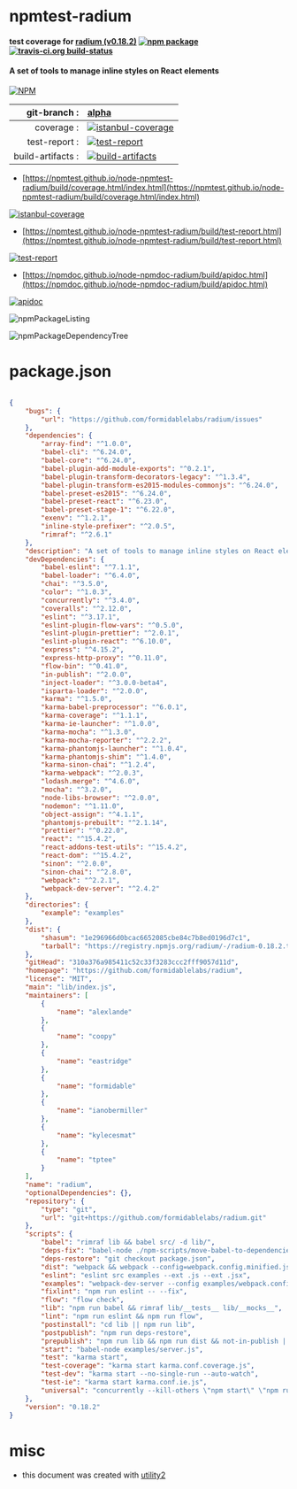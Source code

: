 # npmtest-radium

#### test coverage for  [radium (v0.18.2)](https://github.com/formidablelabs/radium)  [![npm package](https://img.shields.io/npm/v/npmtest-radium.svg?style=flat-square)](https://www.npmjs.org/package/npmtest-radium) [![travis-ci.org build-status](https://api.travis-ci.org/npmtest/node-npmtest-radium.svg)](https://travis-ci.org/npmtest/node-npmtest-radium)

#### A set of tools to manage inline styles on React elements

[![NPM](https://nodei.co/npm/radium.png?downloads=true&downloadRank=true&stars=true)](https://www.npmjs.com/package/radium)

| git-branch : | [alpha](https://github.com/npmtest/node-npmtest-radium/tree/alpha)|
|--:|:--|
| coverage : | [![istanbul-coverage](https://npmtest.github.io/node-npmtest-radium/build/coverage.badge.svg)](https://npmtest.github.io/node-npmtest-radium/build/coverage.html/index.html)|
| test-report : | [![test-report](https://npmtest.github.io/node-npmtest-radium/build/test-report.badge.svg)](https://npmtest.github.io/node-npmtest-radium/build/test-report.html)|
| build-artifacts : | [![build-artifacts](https://npmtest.github.io/node-npmtest-radium/glyphicons_144_folder_open.png)](https://github.com/npmtest/node-npmtest-radium/tree/gh-pages/build)|

- [https://npmtest.github.io/node-npmtest-radium/build/coverage.html/index.html](https://npmtest.github.io/node-npmtest-radium/build/coverage.html/index.html)

[![istanbul-coverage](https://npmtest.github.io/node-npmtest-radium/build/screenCapture.buildCi.browser.%252Ftmp%252Fbuild%252Fcoverage.lib.html.png)](https://npmtest.github.io/node-npmtest-radium/build/coverage.html/index.html)

- [https://npmtest.github.io/node-npmtest-radium/build/test-report.html](https://npmtest.github.io/node-npmtest-radium/build/test-report.html)

[![test-report](https://npmtest.github.io/node-npmtest-radium/build/screenCapture.buildCi.browser.%252Ftmp%252Fbuild%252Ftest-report.html.png)](https://npmtest.github.io/node-npmtest-radium/build/test-report.html)

- [https://npmdoc.github.io/node-npmdoc-radium/build/apidoc.html](https://npmdoc.github.io/node-npmdoc-radium/build/apidoc.html)

[![apidoc](https://npmdoc.github.io/node-npmdoc-radium/build/screenCapture.buildCi.browser.%252Ftmp%252Fbuild%252Fapidoc.html.png)](https://npmdoc.github.io/node-npmdoc-radium/build/apidoc.html)

![npmPackageListing](https://npmtest.github.io/node-npmtest-radium/build/screenCapture.npmPackageListing.svg)

![npmPackageDependencyTree](https://npmtest.github.io/node-npmtest-radium/build/screenCapture.npmPackageDependencyTree.svg)



# package.json

```json

{
    "bugs": {
        "url": "https://github.com/formidablelabs/radium/issues"
    },
    "dependencies": {
        "array-find": "^1.0.0",
        "babel-cli": "^6.24.0",
        "babel-core": "^6.24.0",
        "babel-plugin-add-module-exports": "^0.2.1",
        "babel-plugin-transform-decorators-legacy": "^1.3.4",
        "babel-plugin-transform-es2015-modules-commonjs": "^6.24.0",
        "babel-preset-es2015": "^6.24.0",
        "babel-preset-react": "^6.23.0",
        "babel-preset-stage-1": "^6.22.0",
        "exenv": "^1.2.1",
        "inline-style-prefixer": "^2.0.5",
        "rimraf": "^2.6.1"
    },
    "description": "A set of tools to manage inline styles on React elements",
    "devDependencies": {
        "babel-eslint": "^7.1.1",
        "babel-loader": "^6.4.0",
        "chai": "^3.5.0",
        "color": "^1.0.3",
        "concurrently": "^3.4.0",
        "coveralls": "^2.12.0",
        "eslint": "^3.17.1",
        "eslint-plugin-flow-vars": "^0.5.0",
        "eslint-plugin-prettier": "^2.0.1",
        "eslint-plugin-react": "^6.10.0",
        "express": "^4.15.2",
        "express-http-proxy": "^0.11.0",
        "flow-bin": "^0.41.0",
        "in-publish": "^2.0.0",
        "inject-loader": "^3.0.0-beta4",
        "isparta-loader": "^2.0.0",
        "karma": "^1.5.0",
        "karma-babel-preprocessor": "^6.0.1",
        "karma-coverage": "^1.1.1",
        "karma-ie-launcher": "^1.0.0",
        "karma-mocha": "^1.3.0",
        "karma-mocha-reporter": "^2.2.2",
        "karma-phantomjs-launcher": "^1.0.4",
        "karma-phantomjs-shim": "^1.4.0",
        "karma-sinon-chai": "^1.2.4",
        "karma-webpack": "^2.0.3",
        "lodash.merge": "^4.6.0",
        "mocha": "^3.2.0",
        "node-libs-browser": "^2.0.0",
        "nodemon": "^1.11.0",
        "object-assign": "^4.1.1",
        "phantomjs-prebuilt": "^2.1.14",
        "prettier": "^0.22.0",
        "react": "^15.4.2",
        "react-addons-test-utils": "^15.4.2",
        "react-dom": "^15.4.2",
        "sinon": "^2.0.0",
        "sinon-chai": "^2.8.0",
        "webpack": "^2.2.1",
        "webpack-dev-server": "^2.4.2"
    },
    "directories": {
        "example": "examples"
    },
    "dist": {
        "shasum": "1e296966d0bcac6652085cbe84c7b8ed0196d7c1",
        "tarball": "https://registry.npmjs.org/radium/-/radium-0.18.2.tgz"
    },
    "gitHead": "310a376a985411c52c33f3283ccc2fff9057d11d",
    "homepage": "https://github.com/formidablelabs/radium",
    "license": "MIT",
    "main": "lib/index.js",
    "maintainers": [
        {
            "name": "alexlande"
        },
        {
            "name": "coopy"
        },
        {
            "name": "eastridge"
        },
        {
            "name": "formidable"
        },
        {
            "name": "ianobermiller"
        },
        {
            "name": "kylecesmat"
        },
        {
            "name": "tptee"
        }
    ],
    "name": "radium",
    "optionalDependencies": {},
    "repository": {
        "type": "git",
        "url": "git+https://github.com/formidablelabs/radium.git"
    },
    "scripts": {
        "babel": "rimraf lib && babel src/ -d lib/",
        "deps-fix": "babel-node ./npm-scripts/move-babel-to-dependencies.js",
        "deps-restore": "git checkout package.json",
        "dist": "webpack && webpack --config=webpack.config.minified.js",
        "eslint": "eslint src examples --ext .js --ext .jsx",
        "examples": "webpack-dev-server --config examples/webpack.config.js --no-info --content-base examples/",
        "fixlint": "npm run eslint -- --fix",
        "flow": "flow check",
        "lib": "npm run babel && rimraf lib/__tests__ lib/__mocks__",
        "lint": "npm run eslint && npm run flow",
        "postinstall": "cd lib || npm run lib",
        "postpublish": "npm run deps-restore",
        "prepublish": "npm run lib && npm run dist && not-in-publish || (npm test && npm run lint && npm run deps-fix)",
        "start": "babel-node examples/server.js",
        "test": "karma start",
        "test-coverage": "karma start karma.conf.coverage.js",
        "test-dev": "karma start --no-single-run --auto-watch",
        "test-ie": "karma start karma.conf.ie.js",
        "universal": "concurrently --kill-others \"npm start\" \"npm run examples\""
    },
    "version": "0.18.2"
}
```



# misc
- this document was created with [utility2](https://github.com/kaizhu256/node-utility2)

